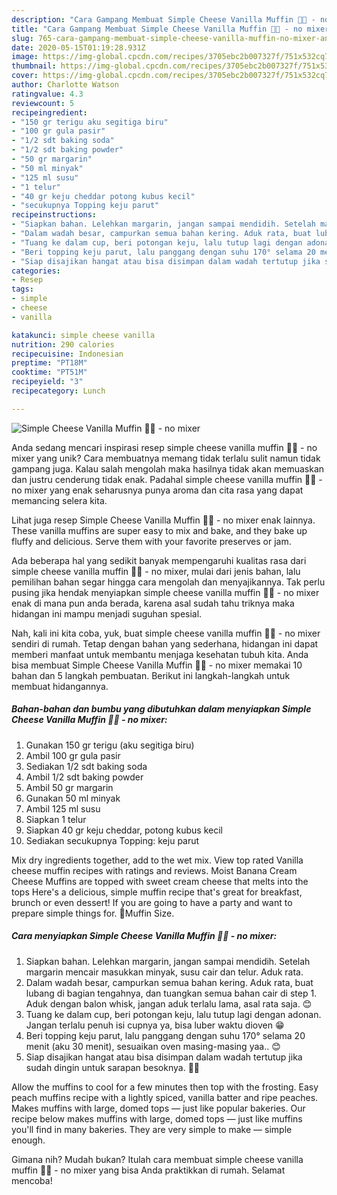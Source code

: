```yaml
---
description: "Cara Gampang Membuat Simple Cheese Vanilla Muffin 🧁🧁 - no mixer Anti Gagal"
title: "Cara Gampang Membuat Simple Cheese Vanilla Muffin 🧁🧁 - no mixer Anti Gagal"
slug: 765-cara-gampang-membuat-simple-cheese-vanilla-muffin-no-mixer-anti-gagal
date: 2020-05-15T01:19:28.931Z
image: https://img-global.cpcdn.com/recipes/3705ebc2b007327f/751x532cq70/simple-cheese-vanilla-muffin-🧁🧁-no-mixer-foto-resep-utama.jpg
thumbnail: https://img-global.cpcdn.com/recipes/3705ebc2b007327f/751x532cq70/simple-cheese-vanilla-muffin-🧁🧁-no-mixer-foto-resep-utama.jpg
cover: https://img-global.cpcdn.com/recipes/3705ebc2b007327f/751x532cq70/simple-cheese-vanilla-muffin-🧁🧁-no-mixer-foto-resep-utama.jpg
author: Charlotte Watson
ratingvalue: 4.3
reviewcount: 5
recipeingredient:
- "150 gr terigu aku segitiga biru"
- "100 gr gula pasir"
- "1/2 sdt baking soda"
- "1/2 sdt baking powder"
- "50 gr margarin"
- "50 ml minyak"
- "125 ml susu"
- "1 telur"
- "40 gr keju cheddar potong kubus kecil"
- "secukupnya Topping keju parut"
recipeinstructions:
- "Siapkan bahan. Lelehkan margarin, jangan sampai mendidih. Setelah margarin mencair masukkan minyak, susu cair dan telur. Aduk rata."
- "Dalam wadah besar, campurkan semua bahan kering. Aduk rata, buat lubang di bagian tengahnya, dan tuangkan semua bahan cair di step 1. Aduk dengan balon whisk, jangan aduk terlalu lama, asal rata saja. 😊"
- "Tuang ke dalam cup, beri potongan keju, lalu tutup lagi dengan adonan. Jangan terlalu penuh isi cupnya ya, bisa luber waktu dioven 😁"
- "Beri topping keju parut, lalu panggang dengan suhu 170° selama 20 menit (aku 30 menit), sesuaikan oven masing-masing yaa.. 😊"
- "Siap disajikan hangat atau bisa disimpan dalam wadah tertutup jika sudah dingin untuk sarapan besoknya. 🧁🧁"
categories:
- Resep
tags:
- simple
- cheese
- vanilla

katakunci: simple cheese vanilla 
nutrition: 290 calories
recipecuisine: Indonesian
preptime: "PT18M"
cooktime: "PT51M"
recipeyield: "3"
recipecategory: Lunch

---
```



![Simple Cheese Vanilla Muffin 🧁🧁 - no mixer](https://img-global.cpcdn.com/recipes/3705ebc2b007327f/751x532cq70/simple-cheese-vanilla-muffin-🧁🧁-no-mixer-foto-resep-utama.jpg)

Anda sedang mencari inspirasi resep simple cheese vanilla muffin 🧁🧁 - no mixer yang unik? Cara membuatnya memang tidak terlalu sulit namun tidak gampang juga. Kalau salah mengolah maka hasilnya tidak akan memuaskan dan justru cenderung tidak enak. Padahal simple cheese vanilla muffin 🧁🧁 - no mixer yang enak seharusnya punya aroma dan cita rasa yang dapat memancing selera kita.

Lihat juga resep Simple Cheese Vanilla Muffin 🧁🧁 - no mixer enak lainnya. These vanilla muffins are super easy to mix and bake, and they bake up fluffy and delicious. Serve them with your favorite preserves or jam.

Ada beberapa hal yang sedikit banyak mempengaruhi kualitas rasa dari simple cheese vanilla muffin 🧁🧁 - no mixer, mulai dari jenis bahan, lalu pemilihan bahan segar hingga cara mengolah dan menyajikannya. Tak perlu pusing jika hendak menyiapkan simple cheese vanilla muffin 🧁🧁 - no mixer enak di mana pun anda berada, karena asal sudah tahu triknya maka hidangan ini mampu menjadi suguhan spesial.


Nah, kali ini kita coba, yuk, buat simple cheese vanilla muffin 🧁🧁 - no mixer sendiri di rumah. Tetap dengan bahan yang sederhana, hidangan ini dapat memberi manfaat untuk membantu menjaga kesehatan tubuh kita. Anda bisa membuat Simple Cheese Vanilla Muffin 🧁🧁 - no mixer memakai 10 bahan dan 5 langkah pembuatan. Berikut ini langkah-langkah untuk membuat hidangannya.

<!--inarticleads1-->

##### Bahan-bahan dan bumbu yang dibutuhkan dalam menyiapkan Simple Cheese Vanilla Muffin 🧁🧁 - no mixer:

1. Gunakan 150 gr terigu (aku segitiga biru)
1. Ambil 100 gr gula pasir
1. Sediakan 1/2 sdt baking soda
1. Ambil 1/2 sdt baking powder
1. Ambil 50 gr margarin
1. Gunakan 50 ml minyak
1. Ambil 125 ml susu
1. Siapkan 1 telur
1. Siapkan 40 gr keju cheddar, potong kubus kecil
1. Sediakan secukupnya Topping: keju parut


Mix dry ingredients together, add to the wet mix. View top rated Vanilla cheese muffin recipes with ratings and reviews. Moist Banana Cream Cheese Muffins are topped with sweet cream cheese that melts into the tops Here&#39;s a delicious, simple muffin recipe that&#39;s great for breakfast, brunch or even dessert! If you are going to have a party and want to prepare simple things for. 🧁Muffin Size. 

<!--inarticleads2-->

##### Cara menyiapkan Simple Cheese Vanilla Muffin 🧁🧁 - no mixer:

1. Siapkan bahan. Lelehkan margarin, jangan sampai mendidih. Setelah margarin mencair masukkan minyak, susu cair dan telur. Aduk rata.
1. Dalam wadah besar, campurkan semua bahan kering. Aduk rata, buat lubang di bagian tengahnya, dan tuangkan semua bahan cair di step 1. Aduk dengan balon whisk, jangan aduk terlalu lama, asal rata saja. 😊
1. Tuang ke dalam cup, beri potongan keju, lalu tutup lagi dengan adonan. Jangan terlalu penuh isi cupnya ya, bisa luber waktu dioven 😁
1. Beri topping keju parut, lalu panggang dengan suhu 170° selama 20 menit (aku 30 menit), sesuaikan oven masing-masing yaa.. 😊
1. Siap disajikan hangat atau bisa disimpan dalam wadah tertutup jika sudah dingin untuk sarapan besoknya. 🧁🧁


Allow the muffins to cool for a few minutes then top with the frosting. Easy peach muffins recipe with a lightly spiced, vanilla batter and ripe peaches. Makes muffins with large, domed tops — just like popular bakeries. Our recipe below makes muffins with large, domed tops — just like muffins you&#39;ll find in many bakeries. They are very simple to make — simple enough. 

Gimana nih? Mudah bukan? Itulah cara membuat simple cheese vanilla muffin 🧁🧁 - no mixer yang bisa Anda praktikkan di rumah. Selamat mencoba!
